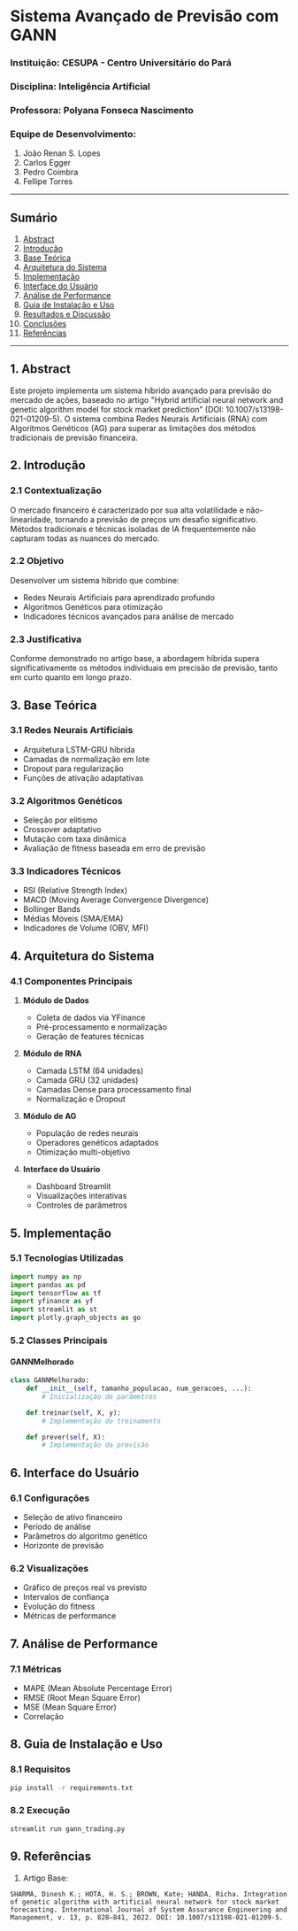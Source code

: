 
# Sistema Avançado de Previsão com GANN

### Instituição: CESUPA - Centro Universitário do Pará
### Disciplina: Inteligência Artificial
### Professora: Polyana Fonseca Nascimento

### Equipe de Desenvolvimento:
1. João Renan S. Lopes
2. Carlos Egger
3. Pedro Coimbra 
4. Fellipe Torres

---

## Sumário

1. [Abstract](#1-abstract)
2. [Introdução](#2-introdução)
3. [Base Teórica](#3-base-teórica)
4. [Arquitetura do Sistema](#4-arquitetura-do-sistema)
5. [Implementação](#5-implementação)
6. [Interface do Usuário](#6-interface-do-usuário)
7. [Análise de Performance](#7-análise-de-performance)
8. [Guia de Instalação e Uso](#8-guia-de-instalação-e-uso)
9. [Resultados e Discussão](#9-resultados-e-discussão)
10. [Conclusões](#10-conclusões)
11. [Referências](#11-referências)

---

## 1. Abstract

Este projeto implementa um sistema híbrido avançado para previsão do mercado de ações, baseado no artigo "Hybrid artificial neural network and genetic algorithm model for stock market prediction" (DOI: 10.1007/s13198-021-01209-5). O sistema combina Redes Neurais Artificiais (RNA) com Algoritmos Genéticos (AG) para superar as limitações dos métodos tradicionais de previsão financeira.

## 2. Introdução

### 2.1 Contextualização
O mercado financeiro é caracterizado por sua alta volatilidade e não-linearidade, tornando a previsão de preços um desafio significativo. Métodos tradicionais e técnicas isoladas de IA frequentemente não capturam todas as nuances do mercado.

### 2.2 Objetivo
Desenvolver um sistema híbrido que combine:
- Redes Neurais Artificiais para aprendizado profundo
- Algoritmos Genéticos para otimização
- Indicadores técnicos avançados para análise de mercado

### 2.3 Justificativa
Conforme demonstrado no artigo base, a abordagem híbrida supera significativamente os métodos individuais em precisão de previsão, tanto em curto quanto em longo prazo.

## 3. Base Teórica

### 3.1 Redes Neurais Artificiais
- Arquitetura LSTM-GRU híbrida
- Camadas de normalização em lote
- Dropout para regularização
- Funções de ativação adaptativas

### 3.2 Algoritmos Genéticos
- Seleção por elitismo
- Crossover adaptativo
- Mutação com taxa dinâmica
- Avaliação de fitness baseada em erro de previsão

### 3.3 Indicadores Técnicos
- RSI (Relative Strength Index)
- MACD (Moving Average Convergence Divergence)
- Bollinger Bands
- Médias Móveis (SMA/EMA)
- Indicadores de Volume (OBV, MFI)

## 4. Arquitetura do Sistema

### 4.1 Componentes Principais
1. **Módulo de Dados**
   - Coleta de dados via YFinance
   - Pré-processamento e normalização
   - Geração de features técnicas

2. **Módulo de RNA**
   - Camada LSTM (64 unidades)
   - Camada GRU (32 unidades)
   - Camadas Dense para processamento final
   - Normalização e Dropout

3. **Módulo de AG**
   - População de redes neurais
   - Operadores genéticos adaptados
   - Otimização multi-objetivo

4. **Interface do Usuário**
   - Dashboard Streamlit
   - Visualizações interativas
   - Controles de parâmetros

## 5. Implementação

### 5.1 Tecnologias Utilizadas
```python
import numpy as np
import pandas as pd
import tensorflow as tf
import yfinance as yf
import streamlit as st
import plotly.graph_objects as go
```

### 5.2 Classes Principais

#### GANNMelhorado
```python
class GANNMelhorado:
    def __init__(self, tamanho_populacao, num_geracoes, ...):
        # Inicialização de parâmetros

    def treinar(self, X, y):
        # Implementação do treinamento

    def prever(self, X):
        # Implementação da previsão
```

## 6. Interface do Usuário

### 6.1 Configurações
- Seleção de ativo financeiro
- Período de análise
- Parâmetros do algoritmo genético
- Horizonte de previsão

### 6.2 Visualizações
- Gráfico de preços real vs previsto
- Intervalos de confiança
- Evolução do fitness
- Métricas de performance

## 7. Análise de Performance

### 7.1 Métricas
- MAPE (Mean Absolute Percentage Error)
- RMSE (Root Mean Square Error)
- MSE (Mean Square Error)
- Correlação

## 8. Guia de Instalação e Uso

### 8.1 Requisitos
```bash
pip install -r requirements.txt
```

### 8.2 Execução
```bash
streamlit run gann_trading.py
```
## 9. Referências

1. Artigo Base:
```
SHARMA, Dinesh K.; HOTA, H. S.; BROWN, Kate; HANDA, Richa. Integration of genetic algorithm with artificial neural network for stock market forecasting. International Journal of System Assurance Engineering and Management, v. 13, p. 828–841, 2022. DOI: 10.1007/s13198-021-01209-5.
```
